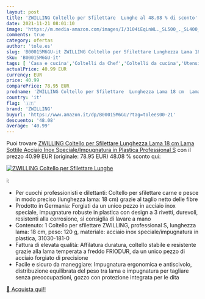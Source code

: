 ```yaml
---
layout: post
title: 'ZWILLING Coltello per Sfilettare  Lunghe al 48.08 % di sconto'
date: 2021-11-21 08:01:10
image: 'https://m.media-amazon.com/images/I/3104iEqLnWL._SL500_._SL400_.jpg'
comments: true
category: ofertas
author: 'tole.es'
slug: 'B00015M6GU-it ZWILLING Coltello per Sfilettare Lunghezza Lama 18 cm Lama...'
sku: 'B00015M6GU-it'
tags: [ 'Casa e cucina','Coltelli da Chef','Coltelli da cucina','Utensili da cucina','zwilling', ]
actualPrice: 40.99 EUR
currency: EUR
price: 40.99
comparePrice: 78.95 EUR
prodname: 'ZWILLING Coltello per Sfilettare  Lunghezza Lama 18 cm  Lama Sottile  Acciaio Inox Speciale/Impugnatura in Plastica  Professional S'
country: 'it'
flag: '🇮🇹'
brand: 'ZWILLING'
buyurl: 'https://www.amazon.it/dp/B00015M6GU/?tag=tolees00-21'
descuento: '48.08'
average: '40.99'
---
```


Puoi trovare [ZWILLING Coltello per Sfilettare  Lunghezza Lama 18 cm  Lama Sottile  Acciaio Inox Speciale/Impugnatura in Plastica  Professional S](https://www.amazon.it/dp/B00015M6GU/?tag=tolees00-21) con il prezzo 40.99 EUR (originale: 78.95 EUR) 48.08 % sconto qui:

[![ZWILLING Coltello per Sfilettare  Lunghe](https://m.media-amazon.com/images/I/3104iEqLnWL._SL500_._SL400_.jpg)](https://www.amazon.it/dp/B00015M6GU/?tag=tolees00-21)

ℹ️:

- Per cuochi professionisti e dilettanti: Coltello per sfilettare carne e pesce in modo preciso (lunghezza lama: 18 cm) grazie al taglio netto delle fibre
- Prodotto in Germania: Forgiati da un unico pezzo in acciaio inox speciale, impugnature robuste in plastica con design a 3 rivetti, durevoli, resistenti alla corrosione, si consiglia di lavare a mano
- Contenuto: 1 Coltello per sfilettare ZWILLING, professional S, lunghezza lama: 18 cm, peso: 120 g, materiale: acciaio inox speciale/impugnatura in plastica, 31030-181-0
- Fattura di elevata qualità: Affilatura duratura, coltello stabile e resistente grazie alla lama temperata a freddo FRIODUR, da un unico pezzo di acciaio forgiato di precisione
- Facile e sicuro da maneggiare: Impugnatura ergonomica e antiscivolo, distribuzione equilibrata del peso tra lama e impugnatura per tagliare senza preoccupazioni, gozzo con protezione integrata per le dita

[🛒 Acquista qui!!](https://www.amazon.it/dp/B00015M6GU/?tag=tolees00-21)
